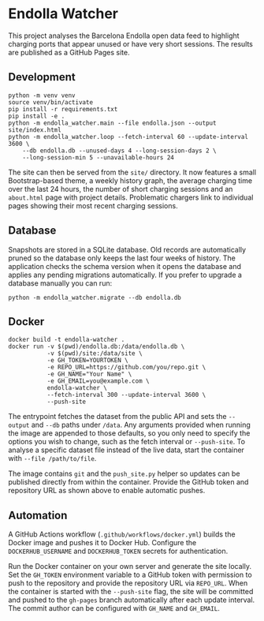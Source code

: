 # Endolla Watcher

This project analyses the Barcelona Endolla open data feed to highlight charging
ports that appear unused or have very short sessions. The results are published
as a GitHub Pages site.

## Development

```
python -m venv venv
source venv/bin/activate
pip install -r requirements.txt
pip install -e .
python -m endolla_watcher.main --file endolla.json --output site/index.html
python -m endolla_watcher.loop --fetch-interval 60 --update-interval 3600 \
    --db endolla.db --unused-days 4 --long-session-days 2 \
    --long-session-min 5 --unavailable-hours 24
```

The site can then be served from the `site/` directory. It now features a small
Bootstrap-based theme, a weekly history graph, the average charging time over
the last 24 hours, the number of short charging sessions and an `about.html`
page with project details. Problematic chargers link to individual pages
showing their most recent charging sessions.

## Database

Snapshots are stored in a SQLite database. Old records are automatically
pruned so the database only keeps the last four weeks of history. The
application checks the schema version when it opens the database and applies
any pending migrations automatically. If you prefer to upgrade a database
manually you can run:

```
python -m endolla_watcher.migrate --db endolla.db
```

## Docker

```
docker build -t endolla-watcher .
docker run -v $(pwd)/endolla.db:/data/endolla.db \
           -v $(pwd)/site:/data/site \
           -e GH_TOKEN=YOURTOKEN \
           -e REPO_URL=https://github.com/you/repo.git \
           -e GH_NAME="Your Name" \
           -e GH_EMAIL=you@example.com \
           endolla-watcher \
           --fetch-interval 300 --update-interval 3600 \
           --push-site
```

The entrypoint fetches the dataset from the public API and sets the `--output`
and `--db` paths under `/data`. Any arguments provided when running the image
are appended to those defaults, so you only need to specify the options you wish
to change, such as the fetch interval or `--push-site`. To analyse a specific
dataset file instead of the live data, start the container with
`--file /path/to/file`.

The image contains `git` and the `push_site.py` helper so updates can be
published directly from within the container. Provide the GitHub token and
repository URL as shown above to enable automatic pushes.

## Automation

A GitHub Actions workflow (`.github/workflows/docker.yml`) builds the Docker
image and pushes it to Docker Hub. Configure the `DOCKERHUB_USERNAME` and
`DOCKERHUB_TOKEN` secrets for authentication.

Run the Docker container on your own server and generate the site locally.
Set the `GH_TOKEN` environment variable to a GitHub token with permission to
push to the repository and provide the repository URL via `REPO_URL`. When the
container is started with the `--push-site` flag, the site will be committed and
pushed to the `gh-pages` branch automatically after each update interval.
The commit author can be configured with `GH_NAME` and `GH_EMAIL`.
